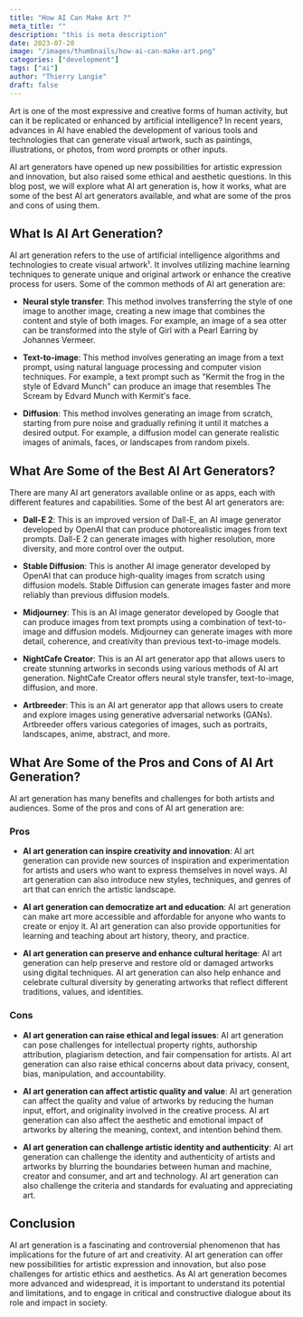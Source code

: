 ```yaml
---
title: "How AI Can Make Art ?"
meta_title: ""
description: "this is meta description"
date: 2023-07-20
image: "/images/thumbnails/how-ai-can-make-art.png"
categories: ["development"]
tags: ["ai"]
author: "Thierry Langie"
draft: false
---
```

Art is one of the most expressive and creative forms of human activity, but can it be replicated or enhanced by artificial intelligence? In recent years, advances in AI have enabled the development of various tools and technologies that can generate visual artwork, such as paintings, illustrations, or photos, from word prompts or other inputs.

AI art generators have opened up new possibilities for artistic expression and innovation, but also raised some ethical and aesthetic questions. In this blog post, we will explore what AI art generation is, how it works, what are some of the best AI art generators available, and what are some of the pros and cons of using them.

## What Is AI Art Generation?

AI art generation refers to the use of artificial intelligence algorithms and technologies to create visual artwork¹. It involves utilizing machine learning techniques to generate unique and original artwork or enhance the creative process for users. Some of the common methods of AI art generation are:

- **Neural style transfer**: This method involves transferring the style of one image to another image, creating a new image that combines the content and style of both images. For example, an image of a sea otter can be transformed into the style of Girl with a Pearl Earring by Johannes Vermeer.

- **Text-to-image**: This method involves generating an image from a text prompt, using natural language processing and computer vision techniques. For example, a text prompt such as "Kermit the frog in the style of Edvard Munch" can produce an image that resembles The Scream by Edvard Munch with Kermit's face.

- **Diffusion**: This method involves generating an image from scratch, starting from pure noise and gradually refining it until it matches a desired output. For example, a diffusion model can generate realistic images of animals, faces, or landscapes from random pixels.

## What Are Some of the Best AI Art Generators?

There are many AI art generators available online or as apps, each with different features and capabilities. Some of the best AI art generators are:

- **Dall-E 2**: This is an improved version of Dall-E, an AI image generator developed by OpenAI that can produce photorealistic images from text prompts. Dall-E 2 can generate images with higher resolution, more diversity, and more control over the output.

- **Stable Diffusion**: This is another AI image generator developed by OpenAI that can produce high-quality images from scratch using diffusion models. Stable Diffusion can generate images faster and more reliably than previous diffusion models.

- **Midjourney**: This is an AI image generator developed by Google that can produce images from text prompts using a combination of text-to-image and diffusion models. Midjourney can generate images with more detail, coherence, and creativity than previous text-to-image models.

- **NightCafe Creator**: This is an AI art generator app that allows users to create stunning artworks in seconds using various methods of AI art generation. NightCafe Creator offers neural style transfer, text-to-image, diffusion, and more.

- **Artbreeder**: This is an AI art generator app that allows users to create and explore images using generative adversarial networks (GANs). Artbreeder offers various categories of images, such as portraits, landscapes, anime, abstract, and more.

## What Are Some of the Pros and Cons of AI Art Generation? 

AI art generation has many benefits and challenges for both artists and audiences. Some of the pros and cons of AI art generation are:

### Pros

- **AI art generation can inspire creativity and innovation**: AI art generation can provide new sources of inspiration and experimentation for artists and users who want to express themselves in novel ways. AI art generation can also introduce new styles, techniques, and genres of art that can enrich the artistic landscape.

- **AI art generation can democratize art and education**: AI art generation can make art more accessible and affordable for anyone who wants to create or enjoy it. AI art generation can also provide opportunities for learning and teaching about art history, theory, and practice.

- **AI art generation can preserve and enhance cultural heritage**: AI art generation can help preserve and restore old or damaged artworks using digital techniques. AI art generation can also help enhance and celebrate cultural diversity by generating artworks that reflect different traditions, values, and identities.

### Cons

- **AI art generation can raise ethical and legal issues**: AI art generation can pose challenges for intellectual property rights, authorship attribution, plagiarism detection, and fair compensation for artists. AI art generation can also raise ethical concerns about data privacy, consent, bias, manipulation, and accountability.

- **AI art generation can affect artistic quality and value**: AI art generation can affect the quality and value of artworks by reducing the human input, effort, and originality involved in the creative process. AI art generation can also affect the aesthetic and emotional impact of artworks by altering the meaning, context, and intention behind them.

- **AI art generation can challenge artistic identity and authenticity**: AI art generation can challenge the identity and authenticity of artists and artworks by blurring the boundaries between human and machine, creator and consumer, and art and technology. AI art generation can also challenge the criteria and standards for evaluating and appreciating art.

## Conclusion 

AI art generation is a fascinating and controversial phenomenon that has implications for the future of art and creativity. AI art generation can offer new possibilities for artistic expression and innovation, but also pose challenges for artistic ethics and aesthetics. As AI art generation becomes more advanced and widespread, it is important to understand its potential and limitations, and to engage in critical and constructive dialogue about its role and impact in society.